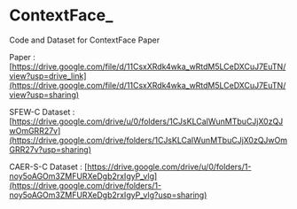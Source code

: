 # ContextFace_

Code and Dataset for ContextFace Paper

Paper : [https://drive.google.com/file/d/11CsxXRdk4wka_wRtdM5LCeDXCuJ7EuTN/view?usp=drive_link](https://drive.google.com/file/d/11CsxXRdk4wka_wRtdM5LCeDXCuJ7EuTN/view?usp=sharing)

SFEW-C Dataset : [https://drive.google.com/drive/u/0/folders/1CJsKLCaIWunMTbuCJjX0zQJwOmGRR27v](https://drive.google.com/drive/folders/1CJsKLCaIWunMTbuCJjX0zQJwOmGRR27v?usp=sharing)

CAER-S-C Dataset : [https://drive.google.com/drive/u/0/folders/1-noy5oAGOm3ZMFURXeDgb2rxIgyP_vlg](https://drive.google.com/drive/folders/1-noy5oAGOm3ZMFURXeDgb2rxIgyP_vlg?usp=sharing)


